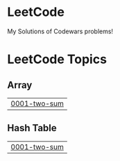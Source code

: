 # LeetCode
My Solutions of Codewars problems!



<!---LeetCode Topics Start-->
# LeetCode Topics
## Array
|  |
| ------- |
| [0001-two-sum](https://github.com/atafah/LeetCode/tree/master/0001-two-sum) |
## Hash Table
|  |
| ------- |
| [0001-two-sum](https://github.com/atafah/LeetCode/tree/master/0001-two-sum) |
<!---LeetCode Topics End-->
